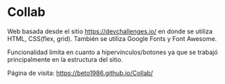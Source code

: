 # Collab

Web basada desde el sitio https://devchallenges.io/ en donde se utiliza HTML, CSS(flex, grid). También se utiliza Google Fonts y Font Awesome.

Funcionalidad limita en cuanto a hipervínculos/botones ya que se trabajó principalmente en la estructura del sitio.

Página de visita: https://beto1986.github.io/Collab/
